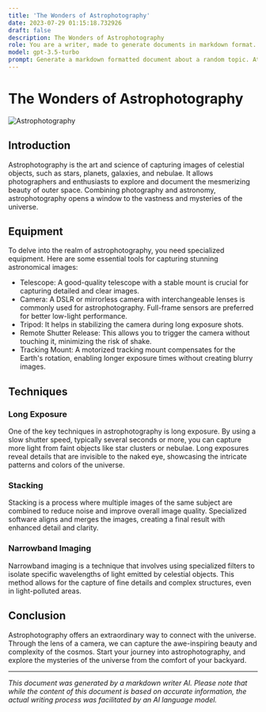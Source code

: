 ```yaml
---
title: 'The Wonders of Astrophotography'
date: 2023-07-29 01:15:18.732926
draft: false
description: The Wonders of Astrophotography
role: You are a writer, made to generate documents in markdown format. It is very important that all of the documents you generate are in valid markdown format.
model: gpt-3.5-turbo
prompt: Generate a markdown formatted document about a random topic. At the bottom, include a disclaimer explaining that the document was generated by you. The first line of the document should be the title. Make sure that the entire document is in proper markdown format, using a mix of various tags to make the document visually appealing.
---
```


# The Wonders of Astrophotography

![Astrophotography](https://example.com/astrophotography.jpg)

## Introduction

Astrophotography is the art and science of capturing images of celestial objects, such as stars, planets, galaxies, and nebulae. It allows photographers and enthusiasts to explore and document the mesmerizing beauty of outer space. Combining photography and astronomy, astrophotography opens a window to the vastness and mysteries of the universe.

## Equipment

To delve into the realm of astrophotography, you need specialized equipment. Here are some essential tools for capturing stunning astronomical images:

- Telescope: A good-quality telescope with a stable mount is crucial for capturing detailed and clear images.
- Camera: A DSLR or mirrorless camera with interchangeable lenses is commonly used for astrophotography. Full-frame sensors are preferred for better low-light performance.
- Tripod: It helps in stabilizing the camera during long exposure shots.
- Remote Shutter Release: This allows you to trigger the camera without touching it, minimizing the risk of shake.
- Tracking Mount: A motorized tracking mount compensates for the Earth's rotation, enabling longer exposure times without creating blurry images.

## Techniques

### Long Exposure

One of the key techniques in astrophotography is long exposure. By using a slow shutter speed, typically several seconds or more, you can capture more light from faint objects like star clusters or nebulae. Long exposures reveal details that are invisible to the naked eye, showcasing the intricate patterns and colors of the universe.

### Stacking

Stacking is a process where multiple images of the same subject are combined to reduce noise and improve overall image quality. Specialized software aligns and merges the images, creating a final result with enhanced detail and clarity.

### Narrowband Imaging

Narrowband imaging is a technique that involves using specialized filters to isolate specific wavelengths of light emitted by celestial objects. This method allows for the capture of fine details and complex structures, even in light-polluted areas.

## Conclusion

Astrophotography offers an extraordinary way to connect with the universe. Through the lens of a camera, we can capture the awe-inspiring beauty and complexity of the cosmos. Start your journey into astrophotography, and explore the mysteries of the universe from the comfort of your backyard.

---

*This document was generated by a markdown writer AI. Please note that while the content of this document is based on accurate information, the actual writing process was facilitated by an AI language model.*